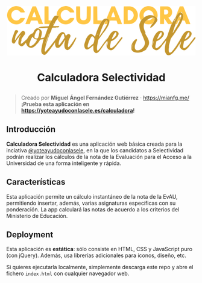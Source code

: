 <p align="center">
    <img src="./static/img/logos/logo-dark.png" width="500px">
</p>

<h1 align="center"><p align="center">Calculadora Selectividad</h1></h1>

> Creado por **Miguel Ángel Fernández Gutiérrez** · https://mianfg.me/  
> **¡Prueba esta aplicación en <https://yoteayudoconlasele.es/calculadora>!**

## Introducción

**Calculadora Selectividad** es una aplicación web básica creada para la inciativa [@yoteayudoconlasele](https://yoteayudoconlasele.es), en la que los candidatos a Selectividad podrán realizar los cálculos de la nota de la Evaluación para el Acceso a la Universidad de una forma inteligente y rápida.

## Características

Esta aplicación permite un cálculo instantáneo de la nota de la EvAU, permitiendo insertar, además, varias asignaturas específicas con su ponderación. La app calculará las notas de acuerdo a los criterios del Ministerio de Educación.

## Deployment

Esta aplicación es **estática**: sólo consiste en HTML, CSS y JavaScript puro (con jQuery). Además, usa librerías adicionales para iconos, diseño, etc.

Si quieres ejecutarla localmente, simplemente descarga este repo y abre el fichero `index.html` con cualquier navegador web.